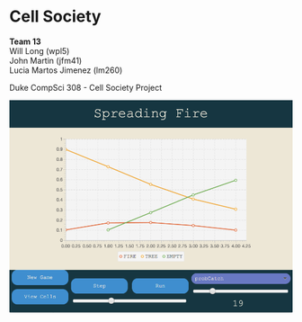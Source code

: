 Cell Society
============
**Team 13**  
Will Long (wpl5)  
John Martin (jfm41)  
Lucia Martos Jimenez (lm260)  
  
Duke CompSci 308 - Cell Society Project

<img src="spread.tiff" alt="Sample run" width = 800>


